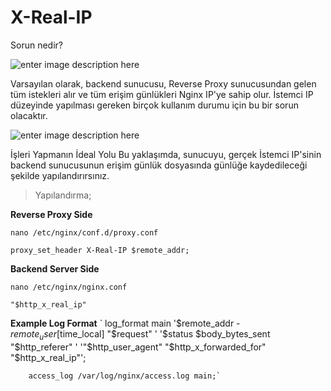 ﻿# X-Real-IP
Sorun nedir?

![enter image description here](https://i.hizliresim.com/ff1k2z8.png)

Varsayılan olarak, backend sunucusu, Reverse Proxy sunucusundan gelen tüm istekleri alır ve tüm erişim günlükleri Nginx IP'ye sahip olur. İstemci IP düzeyinde yapılması gereken birçok kullanım durumu için bu bir sorun olacaktır.

![enter image description here](https://i.hizliresim.com/mlz22dj.png)

İşleri Yapmanın İdeal Yolu Bu yaklaşımda, sunucuyu, gerçek İstemci IP'sinin backend sunucusunun erişim günlük dosyasında günlüğe kaydedileceği şekilde yapılandırırsınız.

> Yapılandırma;

 **Reverse Proxy Side**

`nano /etc/nginx/conf.d/proxy.conf`

`proxy_set_header X-Real-IP $remote_addr;`

**Backend Server Side**

`nano /etc/nginx/nginx.conf`

`"$http_x_real_ip"`

**Example Log Format**
`        log_format  main  '$remote_addr - $remote_user [$time_local] "$request" '
                          '$status $body_bytes_sent "$http_referer" '
                          '"$http_user_agent" "$http_x_forwarded_for" "$http_x_real_ip"';

        access_log /var/log/nginx/access.log main;`

